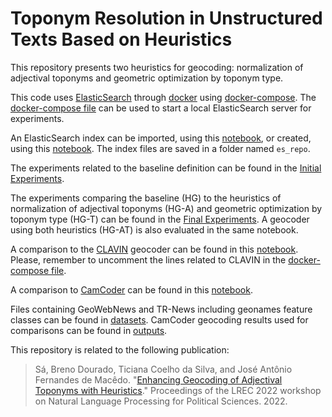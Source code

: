 # Toponym Resolution in Unstructured Texts Based on Heuristics

This repository presents two heuristics for geocoding: normalization of adjectival toponyms and geometric optimization by toponym type.

This code uses [ElasticSearch](https://www.elastic.co) through [docker](https://www.docker.com/) using [docker-compose](https://docs.docker.com/compose/). The [docker-compose file](docker-compose.yml) can be used to start a local ElasticSearch server for experiments. 

An ElasticSearch index can be imported, using this [notebook](/src/Import_Index_ElasticSearch.ipynb), or created, using this [notebook](/src/Create_Index_ElasticSearch.ipynb). The index files are saved in a folder named `es_repo`.

The experiments related to the baseline definition can be found in the [Initial Experiments](/src/Initial_Experiments.ipynb).

The experiments comparing the baseline (HG) to the heuristics of normalization of adjectival toponyms (HG-A) and geometric optimization by toponym type (HG-T) can be found in the [Final Experiments](/src/Final_Experiments.ipynb). A geocoder using both heuristics (HG-AT) is also evaluated in the same notebook.

A comparison to the [CLAVIN](https://github.com/Novetta/CLAVIN-rest) geocoder can be found in this [notebook](/src/Comparisson_CLAVIN.ipynb). Please, remember to uncomment the lines related to CLAVIN in the [docker-compose file](docker-compose.yml).

A comparison to [CamCoder](https://github.com/milangritta/Geocoding-with-Map-Vector) can be found in this [notebook](/src/Comparisson_CamCoder.ipynb).

Files containing GeoWebNews and TR-News including geonames feature classes can be found in [datasets](/datasets). CamCoder geocoding results used for comparisons can be found in [outputs](/datasets/outputs).

This repository is related to the following publication: 
> Sá, Breno Dourado, Ticiana Coelho da Silva, and José Antônio Fernandes de Macêdo. "[Enhancing Geocoding of Adjectival Toponyms with Heuristics](https://aclanthology.org/2022.politicalnlp-1.6/)." Proceedings of the LREC 2022 workshop on Natural Language Processing for Political Sciences. 2022.
